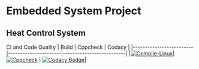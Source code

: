 # Embedded System Project
## Heat Control System

CI and Code Quality
| Build	| Cppcheck | Codacy |
|-------------------------|----------------------|--------------------------|
|[![Compile-Linux](https://github.com/omrege/Activity1/actions/workflows/Complie.yml/badge.svg?branch=main)](https://github.com/omrege/Activity1/actions/workflows/Complie.yml)|[![Cppcheck](https://github.com/omrege/Activity1/actions/workflows/CodeQuality.yml/badge.svg?branch=main)](https://github.com/omrege/Activity1/actions/workflows/CodeQuality.yml)	| [![Codacy Badge](https://app.codacy.com/project/badge/Grade/e26e79ddb2ba4e178f6dbd02e6c2e47c)](https://www.codacy.com/gh/omrege/Activity1/dashboard?utm_source=github.com&amp;utm_medium=referral&amp;utm_content=omrege/Activity1&amp;utm_campaign=Badge_Grade)|

